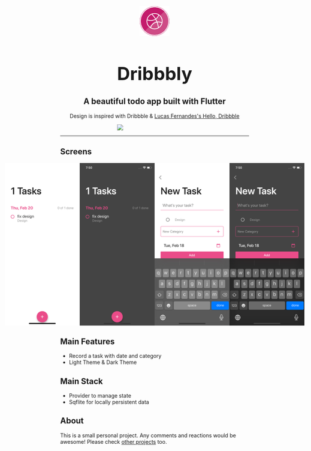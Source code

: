 <div align="center">
  <div style="align-items: center; width: 300px;">
    <img src="pub_assets/dribbble.png" width="80" height="80" />
    <h1 align="center" style="font-size: 48px; font-weight: bold;">Dribbbly</h1>
  </div>
  <h2 align="center">A beautiful todo app built with Flutter
  </h2>

Design is inspired with Dribbble & [Lucas Fernandes's Hello, Dribbble](https://dribbble.com/shots/5788100-Hello-Dribbble)

</div>

<div align="center">
  <div style="align-items: center; display: flex; justify-content: center;">
    <img src="pub_assets/gif/dribbbly.gif" width="200">
  </div>
</div>

---

## Screens

<div align="center">
  <div style="align-items: center; display: flex; justify-content: center;">
    <img src="pub_assets/screenshots/screenshot_1.png" width="200">
    <img src="pub_assets/screenshots/screenshot_3.png" width="200">
    <img src="pub_assets/screenshots/screenshot_2.png" width="200">
    <img src="pub_assets/screenshots/screenshot_4.png" width="200">
  </div>
</div>

## Main Features

- Record a task with date and category
- Light Theme & Dark Theme

## Main Stack

- Provider to manage state
- Sqflite for locally persistent data

## About

This is a small personal project. Any comments and reactions would be awesome! Please check
[other projects](https://github.com/ykaito21/flutter_projects/blob/master/project_list.md) too.
